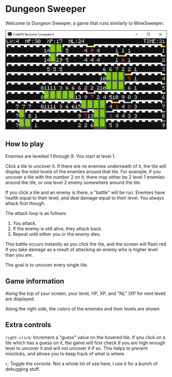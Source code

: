 # Dungeon Sweeper

Welcome to Dungeon Sweeper, a game that runs similarly to MineSweeper.

![Example game board](https://raw.githubusercontent.com/Fatboychummy-CC/Dungeon-Sweeper/main/images/example.png)

## How to play

Enemies are levelled 1 through 9. You start at level 1.

Click a tile to uncover it. If there are no enemies underneath of it, the tile
will display the _total levels_ of the enemies around that tile. For example, if
you uncover a tile with the number 2 on it, there may either be 2 level 1
enemies around the tile, or one level 2 enemy somewhere around the tile.

If you click a tile and an enemy is there, a "battle" will be run. Enemies have
health equal to their level, and deal damage equal to their level. You always
attack first though.

The attack loop is as follows:

1. You attack.
2. If the enemy is still alive, they attack back.
3. Repeat until either you or the enemy dies.

This battle occurs instantly as you click the tile, and the screen will flash
red if you take damage as a result of attacking an enemy who is higher level
than you are.

The goal is to uncover every single tile.

## Game information

Along the top of your screen, your level, HP, XP, and "NL" (XP for next level)
are displayed.

Along the right side, the colors of the enemies and their levels are shown.

## Extra controls

`right-click`: Increment a "guess" value on the hovered tile. If you click on a
tile which has a guess on it, the game will first check if you are high enough
level to uncover it and will not uncover it if so. This helps to prevent
misclicks, and allows you to keep track of what is where.

`c`: Toggle the console. Not a whole lot of use here, I use it for a bunch of
debugging stuff.
